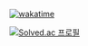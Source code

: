 <!-- ### Hi there 👋 -->
[![wakatime](https://wakatime.com/badge/user/13d849e0-8b74-495a-bed8-a3f4b8869924.svg)](https://wakatime.com/@13d849e0-8b74-495a-bed8-a3f4b8869924)

[![Solved.ac
프로필](http://mazassumnida.wtf/api/v2/generate_badge?boj=wwiviww)](https://solved.ac/wwiviww)

<!--
**ssh00n/ssh00n** is a ✨ _special_ ✨ repository because its `README.md` (this file) appears on your GitHub profile.

Here are some ideas to get you started:

- 🔭 I’m currently working on ...
- 🌱 I’m currently learning ...
- 👯 I’m looking to collaborate on ...
- 🤔 I’m looking for help with ...
- 💬 Ask me about ...
- 📫 How to reach me: ...
- 😄 Pronouns: ...
- ⚡ Fun fact: ...
-->

